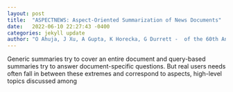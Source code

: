 ```yaml
---
layout: post
title:  "ASPECTNEWS: Aspect-Oriented Summarization of News Documents"
date:   2022-06-10 22:27:43 -0400
categories: jekyll update
author: "O Ahuja, J Xu, A Gupta, K Horecka, G Durrett -  of the 60th Annual Meeting of the , 2022"
---
```

Generic summaries try to cover an entire document and query-based summaries try to answer document-specific questions. But real users  needs often fall in between these extremes and correspond to aspects, high-level topics discussed among